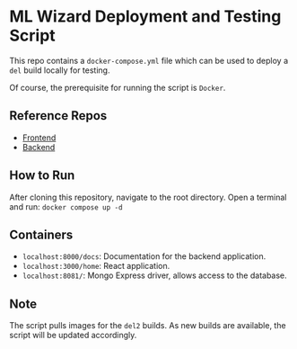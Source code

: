 # ML Wizard Deployment and Testing Script
This repo contains a `docker-compose.yml` file which can be used to deploy a `del` build locally for testing.

Of course, the prerequisite for running the script is `Docker`.

## Reference Repos
- [Frontend]("https://github.com/davutkulaksiz/ml-interface-wizard")
- [Backend]("https://github.com/nikolaDrljaca/interface-wizard-backend")

## How to Run
After cloning this repository, navigate to the root directory.
Open a terminal and run: `docker compose up -d` 

## Containers
- `localhost:8000/docs`: Documentation for the backend application.
- `localhost:3000/home`: React application. 
- `localhost:8081/`: Mongo Express driver, allows access to the database.

## Note
The script pulls images for the `del2` builds. As new builds are available, the script will be updated accordingly. 